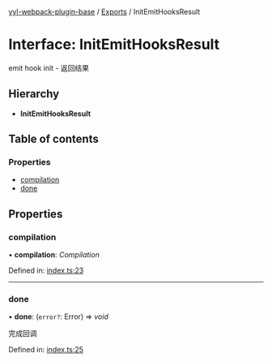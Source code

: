 [yyl-webpack-plugin-base](../README.md) / [Exports](../modules.md) / InitEmitHooksResult

# Interface: InitEmitHooksResult

emit hook init - 返回结果

## Hierarchy

* **InitEmitHooksResult**

## Table of contents

### Properties

- [compilation](initemithooksresult.md#compilation)
- [done](initemithooksresult.md#done)

## Properties

### compilation

• **compilation**: *Compilation*

Defined in: [index.ts:23](https://github.com/jackness1208/yyl-webpack-plugin-base/blob/3192340/src/index.ts#L23)

___

### done

• **done**: (`error?`: Error) => *void*

完成回调

Defined in: [index.ts:25](https://github.com/jackness1208/yyl-webpack-plugin-base/blob/3192340/src/index.ts#L25)
